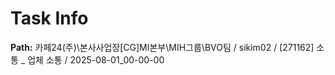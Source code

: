 # Task Info

**Path:** 카페24(주)\본사사업장\[CG]MI본부\MIH그룹\BVO팀 / sikim02 / [271162] 소통 _ 업체 소통 / 2025-08-01_00-00-00

